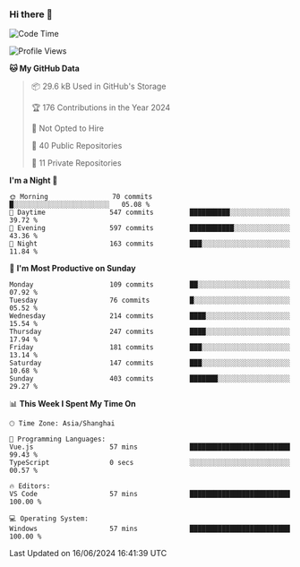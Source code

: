 ### Hi there 👋

<!--
**robinWongM/robinWongM** is a ✨ _special_ ✨ repository because its `README.md` (this file) appears on your GitHub profile.

Here are some ideas to get you started:

- 🔭 I’m currently working on ...
- 🌱 I’m currently learning ...
- 👯 I’m looking to collaborate on ...
- 🤔 I’m looking for help with ...
- 💬 Ask me about ...
- 📫 How to reach me: ...
- 😄 Pronouns: ...
- ⚡ Fun fact: ...
-->

<!--START_SECTION:waka-->
![Code Time](http://img.shields.io/badge/Code%20Time-252%20hrs%201%20min-blue)

![Profile Views](http://img.shields.io/badge/Profile%20Views-0-blue)

**🐱 My GitHub Data** 

> 📦 29.6 kB Used in GitHub's Storage 
 > 
> 🏆 176 Contributions in the Year 2024
 > 
> 🚫 Not Opted to Hire
 > 
> 📜 40 Public Repositories 
 > 
> 🔑 11 Private Repositories 
 > 
**I'm a Night 🦉** 

```text
🌞 Morning                70 commits          █░░░░░░░░░░░░░░░░░░░░░░░░   05.08 % 
🌆 Daytime                547 commits         ██████████░░░░░░░░░░░░░░░   39.72 % 
🌃 Evening                597 commits         ███████████░░░░░░░░░░░░░░   43.36 % 
🌙 Night                  163 commits         ███░░░░░░░░░░░░░░░░░░░░░░   11.84 % 
```
📅 **I'm Most Productive on Sunday** 

```text
Monday                   109 commits         ██░░░░░░░░░░░░░░░░░░░░░░░   07.92 % 
Tuesday                  76 commits          █░░░░░░░░░░░░░░░░░░░░░░░░   05.52 % 
Wednesday                214 commits         ████░░░░░░░░░░░░░░░░░░░░░   15.54 % 
Thursday                 247 commits         ████░░░░░░░░░░░░░░░░░░░░░   17.94 % 
Friday                   181 commits         ███░░░░░░░░░░░░░░░░░░░░░░   13.14 % 
Saturday                 147 commits         ███░░░░░░░░░░░░░░░░░░░░░░   10.68 % 
Sunday                   403 commits         ███████░░░░░░░░░░░░░░░░░░   29.27 % 
```


📊 **This Week I Spent My Time On** 

```text
🕑︎ Time Zone: Asia/Shanghai

💬 Programming Languages: 
Vue.js                   57 mins             █████████████████████████   99.43 % 
TypeScript               0 secs              ░░░░░░░░░░░░░░░░░░░░░░░░░   00.57 % 

🔥 Editors: 
VS Code                  57 mins             █████████████████████████   100.00 % 

💻 Operating System: 
Windows                  57 mins             █████████████████████████   100.00 % 
```


 Last Updated on 16/06/2024 16:41:39 UTC
<!--END_SECTION:waka-->
